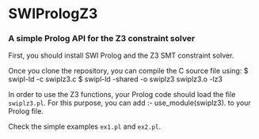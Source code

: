 # SWIPrologZ3

### A simple Prolog API for the Z3 constraint solver


First, you should install SWI Prolog and the Z3 SMT constraint solver.

Once you clone the repository, you can compile the C source file using:
    $ swipl-ld -c swiplz3.c
    $ swipl-ld -shared -o swiplz3 swiplz3.o -lz3

In order to use the Z3 functions, your Prolog code should load the file ```swiplz3.pl```. For this purpose, you can add
    :- use_module(swiplz3).
to your Prolog file.

Check the simple examples ```ex1.pl``` and ```ex2.pl```.
